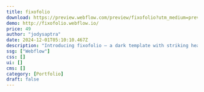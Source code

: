 ```yaml
---
title: fixofolio
download: https://preview.webflow.com/preview/fixofolio?utm_medium=preview_link&utm_source=designer&utm_content=fixofolio&preview=4942fbb91171157b51202aeac3f25419&workflow=preview
demo: http://fixofolio.webflow.io/
price: 49
author: "jodysaptra"
date: 2024-12-01T05:10:10.467Z
description: "Introducing fixofolio – a dark template with striking headlines tailored for designers and creatives."
ssg: ["Webflow"]
css: []
ui: []
cms: []
category: [Portfolio]
draft: false
---
```

